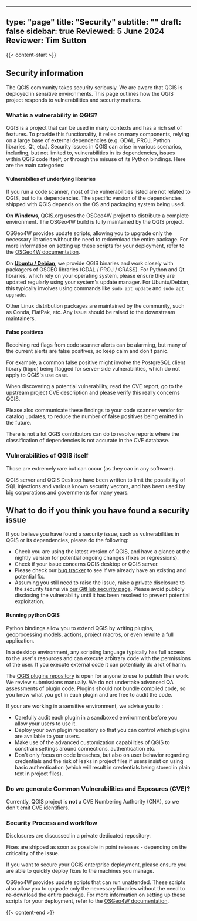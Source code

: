 
---
type: "page"
title: "Security"
subtitle: ""
draft: false
sidebar: true
Reviewed: 5 June 2024
Reviewer: Tim Sutton
---

{{< content-start >}}

## Security information

The QGIS community takes security seriously. We are aware that QGIS is deployed in sensitive environments. This page outlines how the QGIS project responds to vulnerabilities and security matters. 


### What is a vulnerability in QGIS?

QGIS is a project that can be used in many contexts and has a rich set of features. To provide this functionality, it relies on many components, relying on a large base of external dependencies (e.g. GDAL, PROJ, Python libraries, Qt, etc.). 
Security issues in QGIS can arise in various scenarios, including, but not limited to, vulnerabilities in its dependencies, issues within QGIS code itself, or through the misuse of its Python bindings. Here are the main categories:

#### Vulnerabilies of underlying libraries 

If you run a code scanner, most of the vulnerabilities listed are not related to QGIS, but to its dependencies. The specific version of the dependencies shipped with QGIS depends on the OS and packaging system being used. 

**On Windows**, QGIS.org uses the OSGeo4W project to distribute a complete environment. The OSGeo4W build is fully maintained by the QGIS project.

OSGeo4W provides update scripts, allowing you to upgrade only the necessary libraries without the need to redownload the entire package. For more information on setting up these scripts for your deployment, refer to the [OSGeo4W documentation](https://trac.osgeo.org/osgeo4w/).


On **[Ubuntu / Debian](/resources/installation-guide/#debian--ubuntu)**, we provide QGIS binaries and work closely with packagers of OSGEO libraries (GDAL / PROJ / GRASS).
For Python and Qt libraries, which rely on your operating system, please ensure they are updated regularly using your system's update manager. For Ubuntu/Debian, this typically involves using commands like `sudo apt update` and `sudo apt upgrade`.

Other Linux distribution packages are maintained by the community, such as Conda, FlatPak, etc. Any issue should be raised to the downstream maintainers.  

#### False positives

Receiving red flags from code scanner alerts can be alarming, but many of the current alerts are false positives, so keep calm and don't panic.

For example, a common false positive might involve the PostgreSQL client library (libpq) being flagged for server-side vulnerabilities, which do not apply to QGIS's use case.

When discovering a potential vulnerability, read the CVE report, go to the upstream project CVE description and please verify this really concerns QGIS. 

Please also communicate these findings to your code scanner vendor for catalog updates, to reduce the number of false positives being emitted in the future.

There is not a lot QGIS contributors can do to resolve reports where the classification of dependencies is not accurate in the CVE database.

### Vulnerabilities of QGIS itself

Those are extremely rare but can occur (as they can in any software).

QGIS server and QGIS Desktop have been written to limit the possibility of SQL injections and various known security vectors, and has been used by big corporations and governments for many years. 

## What to do if you think you have found a security issue

If you believe you have found a security issue, such as vulnerabilities in QGIS or its dependencies, please do the following:

 - Check you are using the latest version of QGIS, and have a glance at the nightly version for potential ongoing changes (fixes or regressions).
 - Check if your issue concerns QGIS desktop or QGIS server.
 - Please check our [bug tracker](https://github.com/qgis/QGIS/issues) to see if we already have an existing and potential fix.
 - Assuming you still need to raise the issue, raise a private disclosure to the security teams via [our GitHub security page](https://github.com/qgis/QGIS/security). Please avoid publicly disclosing the vulnerability until it has been resolved to prevent potential exploitation.

#### Running python QGIS 

Python bindings allow you to extend QGIS by writing plugins, geoprocessing models, actions, project macros, or even rewrite a full application. 

In a desktop environment, any scripting language typically has full access to the user's resources and can execute arbitrary code with the permissions of the user. If you execute external code it can potentially do a lot of harm. 

The [QGIS plugins repository](https://plugins.qgis.org) is open for anyone to use to publish their work. We review submissions manually. We do not undertake advanced QA assessments of plugin code. Plugins should not bundle compiled code, so you know what you get in each plugin and are free to audit the code. 


If your are working in a sensitive environment, we advise you to :

- Carefully audit each plugin in a sandboxed environment before you allow your users to use it.
- Deploy your own plugin repository so that you can control which plugins are available to your users.
- Make use of the advanced customization capabilities of QGIS to constrain settings around connections, authentication etc.
- Don't only focus on code breaches, but also on user behavior regarding credentials and the risk of leaks in project files if users insist on using basic authentication (which will result in credentials being stored in plain text in project files).  
 

### Do we generate Common Vulnerabilities and Exposures (CVE)?  

Currently, QGIS project is **not** a CVE Numbering Authority (CNA), so we don't emit CVE identifiers. 


### Security Process and workflow

Disclosures are discussed in a private dedicated repository.

Fixes are shipped as soon as possible in point releases - depending on the criticality of the issue. 

If you want to secure your QGIS enterprise deployment, please ensure you are  able to quickly deploy fixes to the machines you manage. 

OSGeo4W provides update scripts that can run unattended. These scripts also  allow you to upgrade only the necessary libraries without the need to re-download the entire package. For more information on setting up these scripts for your deployment, refer to the [OSGeo4W documentation](https://trac.osgeo.org/osgeo4w/).



{{< content-end >}}
